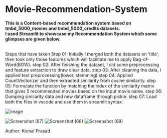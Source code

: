 # Movie-Recommendation-System
<b>This is a Content-based recommendation system based on tmbd_5000_movies and tmbd_5000_credits datasets.</b>
<br>
<b>I used Streamlit to showcase my Recommendation System which some glimpses are given below.</b><br><br>

Steps that have taken
Step 01: Initially I merged both the datasets on 'title', then took only those features which will facilitate me to apply Bag-of-Word(BOW).
step 02: After finishing the dataset, I did some preprocessing and feature extraction to draw clear data.
step 03: After cleaning the data, I applied text preprocessing(lower, stemming)
step 04: Applied CountVectorizer and then extracted similarity from cosine similarity.
step 05: Formulate the function by matching the index of the similarity matrix that gives 5 recommended movies based on the input movie name.
step 06: Dumping similarity data and new dataframe through pickle.
step 07: Load both the files in vscode and use them in streamlit syntax.

![image](https://github.com/Komalprasad132/Movie-Recommedation-System/assets/166751126/0932fbb2-dfdf-4c84-96be-eebf0977ba90)

![Screenshot (67)](https://github.com/Komalprasad132/Movie-Recommedation-System/assets/166751126/322d004d-5f65-4e85-9e08-a779fc16e39d)
![Screenshot (68)](https://github.com/Komalprasad132/Movie-Recommedation-System/assets/166751126/20cfd7f8-7556-449b-a910-f9cb3c01c371)
![Screenshot (69)](https://github.com/Komalprasad132/Movie-Recommedation-System/assets/166751126/85434484-d9b9-4755-b2e4-b28b7c4f9cef)



Author: Komal Prasad
